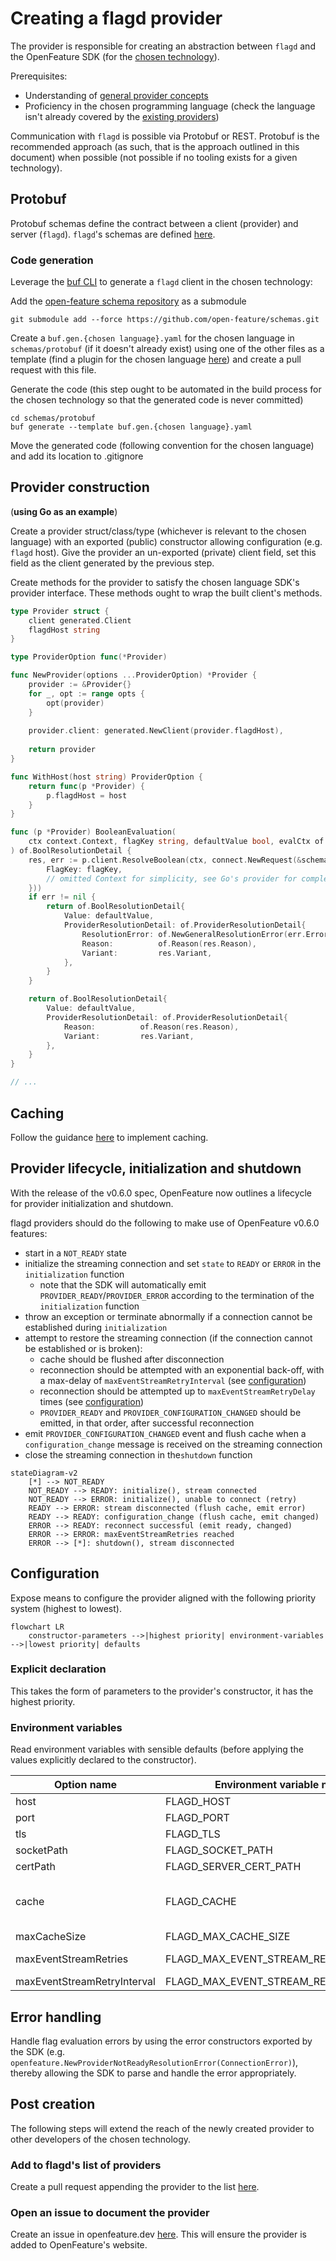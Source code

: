 # Creating a flagd provider

The provider is responsible for creating an abstraction between `flagd` and the OpenFeature SDK (for the [chosen technology](https://openfeature.dev/docs/reference/technologies/)).

Prerequisites:

- Understanding of [general provider concepts](https://openfeature.dev/docs/reference/concepts/provider/)
- Proficiency in the chosen programming language (check the language isn't already covered by the [existing providers](../usage/flagd_providers.md))

Communication with `flagd` is possible via Protobuf or REST.
Protobuf is the recommended approach (as such, that is the approach outlined in this document) when possible (not possible if no tooling exists for a given technology).

## Protobuf

Protobuf schemas define the contract between a client (provider) and server (`flagd`). `flagd`'s schemas are defined [here](https://github.com/open-feature/schemas/tree/main/protobuf).

### Code generation

Leverage the [buf CLI](https://docs.buf.build/installation) to generate a `flagd` client in the chosen technology:

Add the [open-feature schema repository](https://github.com/open-feature/schemas) as a submodule

```shell
git submodule add --force https://github.com/open-feature/schemas.git
```

Create a `buf.gen.{chosen language}.yaml` for the chosen language in `schemas/protobuf` (if it doesn't already exist) using one of the other files as a template (find a plugin for the chosen language [here](https://buf.build/protocolbuffers/plugins)) and create a pull request with this file.

Generate the code (this step ought to be automated in the build process for the chosen technology so that the generated code is never committed)

```shell
cd schemas/protobuf
buf generate --template buf.gen.{chosen language}.yaml
```

Move the generated code (following convention for the chosen language) and add its location to .gitignore

## Provider construction

(__using Go as an example__)

Create a provider struct/class/type (whichever is relevant to the chosen language) with an exported (public) constructor allowing configuration (e.g. `flagd` host).
Give the provider an un-exported (private) client field, set this field as the client generated by the previous step.

Create methods for the provider to satisfy the chosen language SDK's provider interface.
These methods ought to wrap the built client's methods.

```go
type Provider struct {
    client generated.Client
    flagdHost string
}

type ProviderOption func(*Provider)

func NewProvider(options ...ProviderOption) *Provider {
    provider := &Provider{}
    for _, opt := range opts {
        opt(provider)
    }
 
    provider.client: generated.NewClient(provider.flagdHost),
 
    return provider
}

func WithHost(host string) ProviderOption {
    return func(p *Provider) {
        p.flagdHost = host
    }
}

func (p *Provider) BooleanEvaluation(
    ctx context.Context, flagKey string, defaultValue bool, evalCtx of.FlattenedContext,
) of.BoolResolutionDetail {
    res, err := p.client.ResolveBoolean(ctx, connect.NewRequest(&schemaV1.ResolveBooleanRequest{
        FlagKey: flagKey,
        // omitted Context for simplicity, see Go's provider for completeness
    }))
    if err != nil {
        return of.BoolResolutionDetail{
            Value: defaultValue,
            ProviderResolutionDetail: of.ProviderResolutionDetail{
                ResolutionError: of.NewGeneralResolutionError(err.Error()),
                Reason:          of.Reason(res.Reason),
                Variant:         res.Variant,
            },
        }
    }

    return of.BoolResolutionDetail{
        Value: defaultValue,
        ProviderResolutionDetail: of.ProviderResolutionDetail{
            Reason:          of.Reason(res.Reason),
            Variant:         res.Variant,
        },
    }
}

// ...
```

## Caching

Follow the guidance [here](./caching.md) to implement caching.

## Provider lifecycle, initialization and shutdown

With the release of the v0.6.0 spec, OpenFeature now outlines a lifecycle for provider initialization and shutdown.

flagd providers should do the following to make use of OpenFeature v0.6.0 features:

- start in a `NOT_READY` state
- initialize the streaming connection and set `state` to `READY` or `ERROR` in the `initialization` function
  - note that the SDK will automatically emit `PROVIDER_READY`/`PROVIDER_ERROR` according to the termination of the `initialization` function
- throw an exception or terminate abnormally if a connection cannot be established during `initialization`
- attempt to restore the streaming connection (if the connection cannot be established or is broken):
  - cache should be flushed after disconnection
  - reconnection should be attempted with an exponential back-off, with a max-delay of `maxEventStreamRetryInterval` (see [configuration](#configuration))
  - reconnection should be attempted up to `maxEventStreamRetryDelay` times (see [configuration](#configuration))
  - `PROVIDER_READY` and `PROVIDER_CONFIGURATION_CHANGED` should be emitted, in that order, after successful reconnection
- emit `PROVIDER_CONFIGURATION_CHANGED` event and flush cache when a `configuration_change` message is received on the streaming connection
- close the streaming connection in the`shutdown` function

```mermaid
stateDiagram-v2
    [*] --> NOT_READY
    NOT_READY --> READY: initialize(), stream connected
    NOT_READY --> ERROR: initialize(), unable to connect (retry)
    READY --> ERROR: stream disconnected (flush cache, emit error)
    READY --> READY: configuration_change (flush cache, emit changed)
    ERROR --> READY: reconnect successful (emit ready, changed)
    ERROR --> ERROR: maxEventStreamRetries reached
    ERROR --> [*]: shutdown(), stream disconnected
```

## Configuration

Expose means to configure the provider aligned with the following priority system (highest to lowest).

```mermaid
flowchart LR
    constructor-parameters -->|highest priority| environment-variables -->|lowest priority| defaults
```

### Explicit declaration

This takes the form of parameters to the provider's constructor, it has the highest priority.

### Environment variables

Read environment variables with sensible defaults (before applying the values explicitly declared to the constructor).

| Option name                 | Environment variable name             | Type    | Options      | Default                                |
| --------------------------- | ------------------------------------- | ------- | ------------ | -------------------------------------- |
| host                        | FLAGD_HOST                            | string  |              | localhost                              |
| port                        | FLAGD_PORT                            | number  |              | 8013                                   |
| tls                         | FLAGD_TLS                             | boolean |              | false                                  |
| socketPath                  | FLAGD_SOCKET_PATH                     | string  |              |                                        |
| certPath                    | FLAGD_SERVER_CERT_PATH                | string  |              |                                        |
| cache                       | FLAGD_CACHE                           | string  | lru,disabled | lru (if possible in chosen technology) |
| maxCacheSize                | FLAGD_MAX_CACHE_SIZE                  | int     |              | 1000                                   |
| maxEventStreamRetries       | FLAGD_MAX_EVENT_STREAM_RETRIES        | int     |              | 0 (0 means unlimited)                  |
| maxEventStreamRetryInterval | FLAGD_MAX_EVENT_STREAM_RETRY_INTERVAL | int     |              | 60s                                    |

## Error handling

Handle flag evaluation errors by using the error constructors exported by the SDK (e.g. `openfeature.NewProviderNotReadyResolutionError(ConnectionError)`), thereby allowing the SDK to parse and handle the error appropriately.

## Post creation

The following steps will extend the reach of the newly created provider to other developers of the chosen technology.

### Add to flagd's list of providers

Create a pull request appending the provider to the list [here](../usage/flagd_providers.md).

### Open an issue to document the provider

Create an issue in openfeature.dev [here](https://github.com/open-feature/openfeature.dev/issues/new?assignees=&labels=provider&template=document-provider.yaml&title=%5BProvider%5D%3A+).
This will ensure the provider is added to OpenFeature's website.
